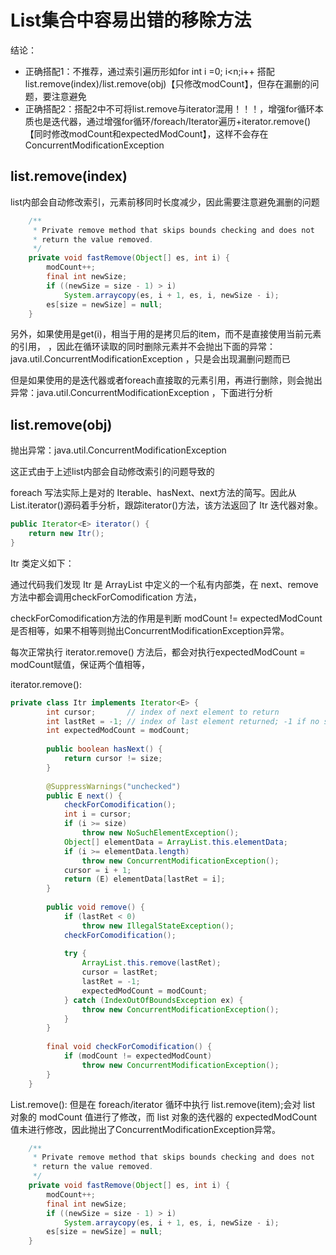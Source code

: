 # List集合中容易出错的移除方法
结论：
- 正确搭配1：不推荐，通过索引遍历形如for int i  =0; i<n;i++ 搭配list.remove(index)/list.remove(obj)【只修改modCount】，但存在漏删的问题，要注意避免
- 正确搭配2：搭配2中不可将list.remove与iterator混用！！！，增强for循环本质也是迭代器，通过增强for循环/foreach/Iterator遍历+iterator.remove()【同时修改modCount和expectedModCount】，这样不会存在ConcurrentModificationException

## list.remove(index)

list内部会自动修改索引，元素前移同时长度减少，因此需要注意避免漏删的问题
```java
    /**
     * Private remove method that skips bounds checking and does not
     * return the value removed.
     */
    private void fastRemove(Object[] es, int i) {
        modCount++;
        final int newSize;
        if ((newSize = size - 1) > i)
            System.arraycopy(es, i + 1, es, i, newSize - i);
        es[size = newSize] = null;
    }
```
另外，如果使用是get(i)，相当于用的是拷贝后的item，而不是直接使用当前元素的引用，
，因此在循环读取的同时删除元素并不会抛出下面的异常：java.util.ConcurrentModificationException
，只是会出现漏删问题而已

但是如果使用的是迭代器或者foreach直接取的元素引用，再进行删除，则会抛出异常：java.util.ConcurrentModificationException
，下面进行分析

## list.remove(obj)
抛出异常：java.util.ConcurrentModificationException

这正式由于上述list内部会自动修改索引的问题导致的

foreach 写法实际上是对的 Iterable、hasNext、next方法的简写。因此从List.iterator()源码着手分析，跟踪iterator()方法，该方法返回了 Itr 迭代器对象。
```java
public Iterator<E> iterator() {
    return new Itr();
}
```
Itr 类定义如下：

通过代码我们发现 Itr 是 ArrayList 中定义的一个私有内部类，在 next、remove方法中都会调用checkForComodification 方法，

checkForComodification方法的作用是判断 modCount != expectedModCount是否相等，如果不相等则抛出ConcurrentModificationException异常。

每次正常执行 iterator.remove() 方法后，都会对执行expectedModCount = modCount赋值，保证两个值相等，

iterator.remove():
```java
private class Itr implements Iterator<E> {
        int cursor;       // index of next element to return
        int lastRet = -1; // index of last element returned; -1 if no such
        int expectedModCount = modCount;
 
        public boolean hasNext() {
            return cursor != size;
        }
 
        @SuppressWarnings("unchecked")
        public E next() {
            checkForComodification();
            int i = cursor;
            if (i >= size)
                throw new NoSuchElementException();
            Object[] elementData = ArrayList.this.elementData;
            if (i >= elementData.length)
                throw new ConcurrentModificationException();
            cursor = i + 1;
            return (E) elementData[lastRet = i];
        }
 
        public void remove() {
            if (lastRet < 0)
                throw new IllegalStateException();
            checkForComodification();
 
            try {
                ArrayList.this.remove(lastRet);
                cursor = lastRet;
                lastRet = -1;
                expectedModCount = modCount;
            } catch (IndexOutOfBoundsException ex) {
                throw new ConcurrentModificationException();
            }
        }
 
        final void checkForComodification() {
            if (modCount != expectedModCount)
                throw new ConcurrentModificationException();
        }
    }
```

List.remove():
但是在 foreach/iterator 循环中执行 list.remove(item);会对 list 对象的 modCount 值进行了修改，而 list 对象的迭代器的 expectedModCount 值未进行修改，因此抛出了ConcurrentModificationException异常。
```java
    /**
     * Private remove method that skips bounds checking and does not
     * return the value removed.
     */
    private void fastRemove(Object[] es, int i) {
        modCount++;
        final int newSize;
        if ((newSize = size - 1) > i)
            System.arraycopy(es, i + 1, es, i, newSize - i);
        es[size = newSize] = null;
    }
```